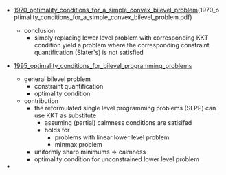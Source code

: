 
+ [1970_optimality_conditions_for_a_simple_convex_bilevel_problem](1970_optimality_conditions_for_a_simple_convex_bilevel_problem.pdf)(1970_optimality_conditions_for_a_simple_convex_bilevel_problem.pdf)
    + conclusion 
        + simply replacing lower level problem with corresponding KKT condition yield a problem where the corresponding constraint quantification (Slater's) is not satisfied

+ [1995_optimality_conditions_for_bilevel_programming_problems](1995_optimality_conditions_for_bilevel_programming_problems.pdf)
    + general bilevel problem
        + constraint quantification 
        + optimality condition 
    + contribution
        + the reformulated single level programming problems (SLPP) can use KKT as substitute
            + assuming (partial) calmness conditions are satisifed
            + holds for 
                + problems with linear lower level problem 
                + minmax problem
        + uniformly sharp minimums => calmness
        + optimality condition for unconstrained lower level problem

+
